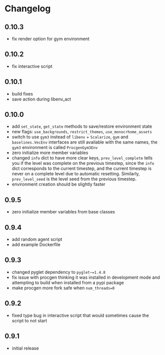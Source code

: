 # Changelog

## 0.10.3

* fix render option for gym environment

## 0.10.2

* fix interactive script

## 0.10.1

* build fixes
* save action during libenv_act

## 0.10.0

* add `set_state`, `get_state` methods to save/restore environment state
* new flags: `use_backgrounds`, `restrict_themes`, `use_monocrhome_assets`
* switch to use `gym3` instead of `libenv` + `Scalarize`, `gym` and `baselines.VecEnv` interfaces are still available with the same names, the `gym3` environment is called `ProcgenGym3Env`
* zero initialize more member variables
* changed `info` dict to have more clear keys, `prev_level_complete` tells you if the level was complete on the previous timestep, since the `info` dict corresponds to the current timestep, and the current timestep is never on a complete level due to automatic resetting.  Similarly, `prev_level_seed` is the level seed from the previous timestep.
* environment creation should be slightly faster

## 0.9.5

* zero initialize member variables from base classes

## 0.9.4

* add random agent script
* add example Dockerfile

## 0.9.3

* changed pyglet dependency to `pyglet~=1.4.8`
* fix issue with procgen thinking it was installed in development mode and attempting to build when installed from a pypi package
* make procgen more fork safe when `num_threads=0`

## 0.9.2

* fixed type bug in interactive script that would sometimes cause the script to not start

## 0.9.1

* initial release

